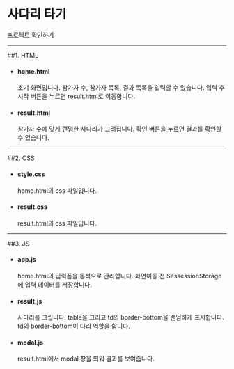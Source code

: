 # 사다리 타기

[프로젝트 확인하기](
https://aaxx98.github.io/javascript-study/ladder/home.html)

---
##1. HTML
- #### home.html
  초기 화면입니다. 참가자 수, 참가자 목록, 결과 목록을 입력할 수 있습니다.
  입력 후 시작 버튼을 누르면 result.html로 이동합니다.
- #### result.html
  참가자 수에 맞게 랜덤한 사다리가 그려집니다.
  확인 버튼을 누르면 결과를 확인할 수 있습니다.

---
##2. CSS
- #### style.css
  home.html의 css 파일입니다.
- #### result.css
  result.html의 css 파일입니다.

---
##3. JS
- #### app.js
  home.html의 입력폼을 동적으로 관리합니다.
  화면이동 전 SessessionStorage에 입력 데이터를 저장합니다.
- #### result.js
  사다리를 그립니다. table을 그리고 td의 border-bottom을 랜덤하게 표시합니다. td의 border-bottom이 다리 역할을 합니다.
- #### modal.js
  result.html에서 modal 창을 띄워 결과를 보여줍니다.
